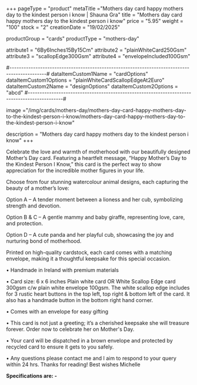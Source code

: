 +++
pageType = "product"
metaTitle ="Mothers day card happy mothers day to the kindest person i know | Shauna Gra"
title = "Mothers day card happy mothers day to the kindest person i know"
price = "5.95"
weight = "100"
stock = "2"
creationDate = "19/02/2025"
 
productGroup = "cards"
productType = "mothers-day"
 
attribute1 = "6By6Inches15By15Cm" 
attribute2 = "plainWhiteCard250Gsm" 
attribute3 = "scallopEdge300Gsm" 
attribute4 = "envelopeIncluded100Gsm" 
 
#---------------------------------------------------------------------------------------------#
dataItemCustom1Name = "cardOptions"
dataItemCustom1Options = "plainWhiteCardScallopEdgeAt2Euro"
dataItemCustom2Name = "designOptions" 
dataItemCustom2Options = "abcd" 
#---------------------------------------------------------------------------------------------#
 
image ="/img/cards/mothers-day/mothers-day-card-happy-mothers-day-to-the-kindest-person-i-know/mothers-day-card-happy-mothers-day-to-the-kindest-person-i-know"
 
description = "Mothers day card happy mothers day to the kindest person i know"
+++

Celebrate the love and warmth of motherhood with our beautifully designed Mother’s Day card. Featuring a heartfelt message, “Happy Mother’s Day to the Kindest Person I Know,” this card is the perfect way to show appreciation for the incredible mother figures in your life.

Choose from four stunning watercolour animal designs, each capturing the beauty of a mother’s love:

Option A – A tender moment between a lioness and her cub, symbolizing strength and devotion.

Option B & C – A gentle mammy and baby giraffe, representing love, care, and protection.

Option D – A cute panda and her playful cub, showcasing the joy and nurturing bond of motherhood.

Printed on high-quality cardstock, each card comes with a matching envelope, making it a thoughtful keepsake for this special occasion.

• Handmade in Ireland with premium materials

• Card size: 6 x 6 inches Plain white card OR White Scallop Edge card 300gsm c/w plain white envelope 100gsm. The white scallop edge includes for 3 rustic heart buttons in the top left, top right & bottom left of the card. It also has a handmade button in the bottom right hand corner.

• Comes with an envelope for easy gifting

• This card is not just a greeting; it’s a cherished keepsake she will treasure forever. Order now to celebrate her on Mother's Day.

• Your card will be dispatched in a brown envelope and protected by recycled card to ensure it gets to you safely.

• Any questions please contact me and I aim to respond to your query within 24 hrs. Thanks for reading! Best wishes Michelle

**Specifications are: -**
